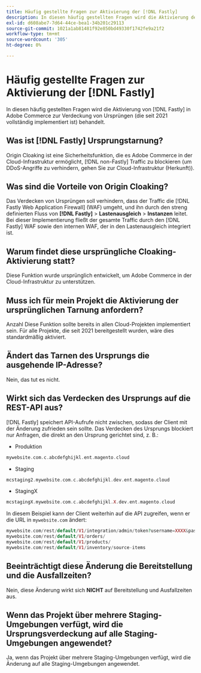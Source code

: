 ```yaml
---
title: Häufig gestellte Fragen zur Aktivierung der [!DNL Fastly]
description: In diesen häufig gestellten Fragen wird die Aktivierung der  [!DNL Fastly]  in Adobe Commerce (die seit 2021 vollständig implementiert ist) beschrieben.
exl-id: d608abe7-7d64-44ce-bea1-34b201c29113
source-git-commit: 1021a1ab81481f92e850bd49330f1742fe9a21f2
workflow-type: tm+mt
source-wordcount: '305'
ht-degree: 0%

---
```


# Häufig gestellte Fragen zur Aktivierung der [!DNL Fastly]

In diesen häufig gestellten Fragen wird die Aktivierung von [!DNL Fastly] in Adobe Commerce zur Verdeckung von Ursprüngen (die seit 2021 vollständig implementiert ist) behandelt.

## Was ist [!DNL Fastly] Ursprungstarnung?

Origin Cloaking ist eine Sicherheitsfunktion, die es Adobe Commerce in der Cloud-Infrastruktur ermöglicht, [!DNL non-Fastly] Traffic zu blockieren (um DDoS-Angriffe zu verhindern, gehen Sie zur Cloud-Infrastruktur (Herkunft)).

## Was sind die Vorteile von Origin Cloaking?

Das Verdecken von Ursprüngen soll verhindern, dass der Traffic die [!DNL Fastly Web Application Firewall] (WAF) umgeht, und ihn durch den streng definierten Fluss von **[!DNL Fastly]** > **Lastenausgleich** > **Instanzen** leitet. Bei dieser Implementierung fließt der gesamte Traffic durch den [!DNL Fastly] WAF sowie den internen WAF, der in den Lastenausgleich integriert ist.

## Warum findet diese ursprüngliche Cloaking-Aktivierung statt?

Diese Funktion wurde ursprünglich entwickelt, um Adobe Commerce in der Cloud-Infrastruktur zu unterstützen.

## Muss ich für mein Projekt die Aktivierung der ursprünglichen Tarnung anfordern?

Anzahl Diese Funktion sollte bereits in allen Cloud-Projekten implementiert sein. Für alle Projekte, die seit 2021 bereitgestellt wurden, wäre dies standardmäßig aktiviert.

## Ändert das Tarnen des Ursprungs die ausgehende IP-Adresse?

Nein, das tut es nicht.

## Wirkt sich das Verdecken des Ursprungs auf die REST-API aus?

[!DNL Fastly] speichert API-Aufrufe nicht zwischen, sodass der Client mit der Änderung zufrieden sein sollte. Das Verdecken des Ursprungs blockiert nur Anfragen, die direkt an den Ursprung gerichtet sind, z. B.:

* Produktion

```php
mywebsite.com.c.abcdefghijkl.ent.magento.cloud
```

* Staging

```php
mcstaging2.mywebsite.com.c.abcdefghijkl.dev.ent.magento.cloud
```

* StagingX

```php
mcstagingX.mywebsite.com.c.abcdefghijkl.X.dev.ent.magento.cloud
```

In diesem Beispiel kann der Client weiterhin auf die API zugreifen, wenn er die URL in ``mywebsite.com`` ändert:

```php
mywebsite.com/rest/default/V1/integration/admin/token?username=XXXX&password=XXXXX;
mywebsite.com/rest/default/V1/orders/
mywebsite.com/rest/default/V1/products/
mywebsite.com/rest/default/V1/inventory/source-items
```

## Beeinträchtigt diese Änderung die Bereitstellung und die Ausfallzeiten?

Nein, diese Änderung wirkt sich **NICHT** auf Bereitstellung und Ausfallzeiten aus.

## Wenn das Projekt über mehrere Staging-Umgebungen verfügt, wird die Ursprungsverdeckung auf alle Staging-Umgebungen angewendet?

Ja, wenn das Projekt über mehrere Staging-Umgebungen verfügt, wird die Änderung auf alle Staging-Umgebungen angewendet.
